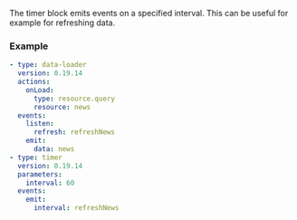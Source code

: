 The timer block emits events on a specified interval. This can be useful for example for refreshing
data.

### Example

```yaml
- type: data-loader
  version: 0.19.14
  actions:
    onLoad:
      type: resource.query
      resource: news
  events:
    listen:
      refresh: refreshNews
    emit:
      data: news
- type: timer
  version: 0.19.14
  parameters:
    interval: 60
  events:
    emit:
      interval: refreshNews
```
